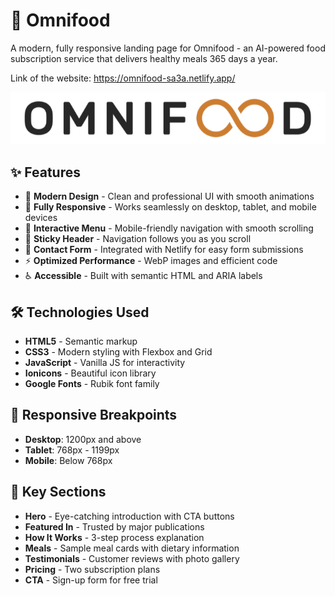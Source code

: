 # 🍊 Omnifood

A modern, fully responsive landing page for Omnifood - an AI-powered food subscription service that delivers healthy meals 365 days a year.

Link of the website: https://omnifood-sa3a.netlify.app/


![Omnifood Preview](img/Omnifood-Logo1.png)

## ✨ Features

- 🎨 **Modern Design** - Clean and professional UI with smooth animations
- 📱 **Fully Responsive** - Works seamlessly on desktop, tablet, and mobile devices
- 🍔 **Interactive Menu** - Mobile-friendly navigation with smooth scrolling
- 🎯 **Sticky Header** - Navigation follows you as you scroll
- 📝 **Contact Form** - Integrated with Netlify for easy form submissions
- ⚡ **Optimized Performance** - WebP images and efficient code
- ♿ **Accessible** - Built with semantic HTML and ARIA labels

## 🛠️ Technologies Used

- **HTML5** - Semantic markup
- **CSS3** - Modern styling with Flexbox and Grid
- **JavaScript** - Vanilla JS for interactivity
- **Ionicons** - Beautiful icon library
- **Google Fonts** - Rubik font family

## 📱 Responsive Breakpoints

- **Desktop**: 1200px and above
- **Tablet**: 768px - 1199px
- **Mobile**: Below 768px

## 🎯 Key Sections

- **Hero** - Eye-catching introduction with CTA buttons
- **Featured In** - Trusted by major publications
- **How It Works** - 3-step process explanation
- **Meals** - Sample meal cards with dietary information
- **Testimonials** - Customer reviews with photo gallery
- **Pricing** - Two subscription plans
- **CTA** - Sign-up form for free trial
